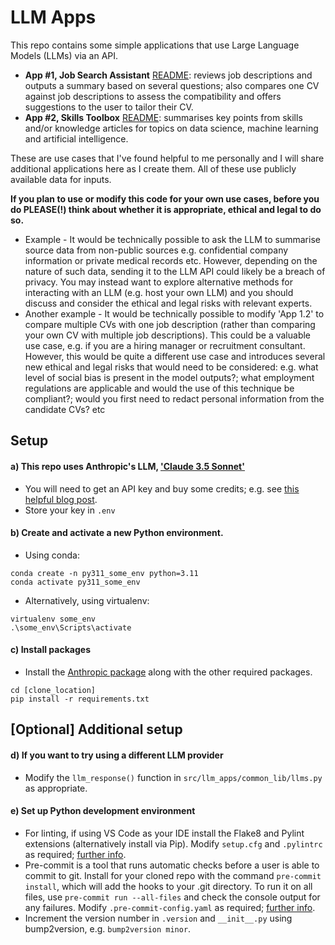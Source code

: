 # LLM Apps

This repo contains some simple applications that use Large Language Models (LLMs) via an API.
- <b>App #1, Job Search Assistant</b> [README](https://github.com/sball-uk/llm_labs/tree/main/src/llm_apps/app_01): reviews job descriptions and outputs a summary based on several questions; also compares one CV against job descriptions to assess the compatibility and offers suggestions to the user to tailor their CV.
- <b>App #2, Skills Toolbox</b> [README](https://github.com/sball-uk/llm_labs/tree/main/src/llm_apps/app_02): summarises key points from skills and/or knowledge articles for topics on data science, machine learning and artificial intelligence.

These are use cases that I've found helpful to me personally and I will share additional applications here as I create them. All of these use publicly available data for inputs.

<p><b>If you plan to use or modify this code for your own use cases, before you do PLEASE(!) think about whether it is appropriate, ethical and legal to do so.</b></p>

- Example - It would be technically possible to ask the LLM to summarise source data from non-public sources e.g. confidential company information or private medical records etc. However, depending on the nature of such data, sending it to the LLM API could likely be a breach of privacy. You may instead want to explore alternative methods for interacting with an LLM (e.g. host your own LLM) and you should discuss and consider the ethical and legal risks with relevant experts.
- Another example - It would be technically possible to modify 'App 1.2' to compare multiple CVs with one job description (rather than comparing your own CV with multiple job descriptions). This could be a valuable use case, e.g. if you are a hiring manager or recruitment consultant. However, this would be quite a different use case and introduces several new ethical and legal risks that would need to be considered: e.g. what level of social bias is present in the model outputs?; what employment regulations are applicable and would the use of this technique be compliant?; would you first need to redact personal information from the candidate CVs? etc

## Setup

#### a) This repo uses Anthropic's LLM, ['Claude 3.5 Sonnet'](https://www.anthropic.com/news/claude-3-5-sonnet)
- You will need to get an API key and buy some credits; e.g. see [this helpful blog post](https://zapier.com/blog/claude-api).
- Store your key in `.env`

#### b) Create and activate a new Python environment.
- Using conda:
```
conda create -n py311_some_env python=3.11
conda activate py311_some_env
```

- Alternatively, using virtualenv:
```
virtualenv some_env
.\some_env\Scripts\activate
```

#### c) Install packages
- Install the [Anthropic package](https://docs.anthropic.com/en/docs/initial-setup#install-the-sdk) along with the other required packages.
```
cd [clone_location]
pip install -r requirements.txt
```

## [Optional] Additional setup

#### d) If you want to try using a different LLM provider
- Modify the `llm_response()` function in `src/llm_apps/common_lib/llms.py` as appropriate.

#### e) Set up Python development environment
- For linting, if using VS Code as your IDE install the Flake8 and Pylint extensions (alternatively install via Pip). Modify `setup.cfg` and `.pylintrc` as required; [further info](https://code.visualstudio.com/docs/python/linting).
- Pre-commit is a tool that runs automatic checks before a user is able to commit to git. Install for your cloned repo with the command `pre-commit install`, which will add the hooks to your .git directory. To run it on all files, use `pre-commit run --all-files` and check the console output for any failures.  Modify `.pre-commit-config.yaml` as required; [further info](https://pypi.org/project/pre-commit).
- Increment the version number in `.version` and `__init__.py` using bump2version, e.g. `bump2version minor`.
